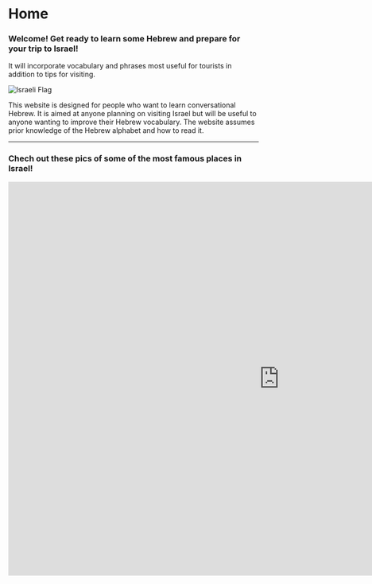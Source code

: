 
<h1>Home</h1>

<h3>
 Welcome! Get ready to learn some Hebrew and prepare for your trip to Israel! 
</h3> 

It will incorporate vocabulary and phrases most useful for tourists in addition to tips for visiting.

 <img src="https://upload.wikimedia.org/wikipedia/commons/thumb/4/4f/Flag_of_Israel_%283-2%29.svg/720px-Flag_of_Israel_%283-2%29.svg.png" alt="Israeli Flag">

<div style="clear:both;"></div>
 <p> This website is designed for people who want to learn conversational Hebrew. It is aimed at anyone planning on visiting Israel but will be useful to anyone wanting to improve their Hebrew vocabulary. The website assumes prior knowledge of the Hebrew alphabet and how to read it.</p>

<hr>
<h3> Chech out these pics of some of the most famous places in Israel!</h3>
<iframe src="https://h5p.org/h5p/embed/679753" width="1090" height="792" frameborder="0" allowfullscreen="allowfullscreen"></iframe><script src="https://h5p.org/sites/all/modules/h5p/library/js/h5p-resizer.js" charset="UTF-8"></script>
